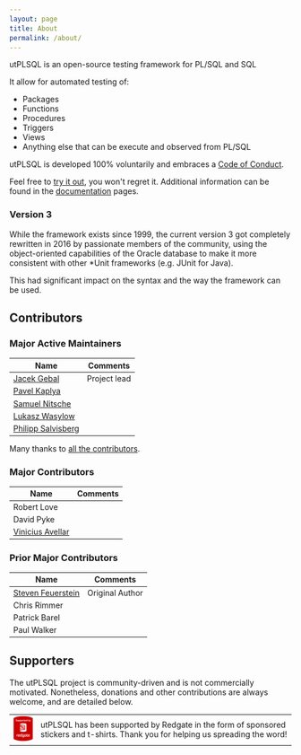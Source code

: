```yaml
---
layout: page
title: About
permalink: /about/
---
```


utPLSQL is an open-source testing framework for PL/SQL and SQL

It allow for automated testing of:

* Packages
* Functions
* Procedures
* Triggers
* Views
* Anything else that can be execute and observed from PL/SQL

utPLSQL is developed 100% voluntarily and embraces a [Code of Conduct](https://github.com/utPLSQL/utPLSQL/blob/develop/CODE_OF_CONDUCT.md).

Feel free to [try it out](/downloads), you won't regret it.
Additional information can be found in the [documentation](/documentation) pages.


### Version 3

While the framework exists since 1999, the current version 3 got completely rewritten in 2016 by passionate members of 
the community, using the object-oriented capabilities of the Oracle database to make it more consistent with other
*Unit frameworks (e.g. JUnit for Java). 
  
This had significant impact on the syntax and the way the framework can be used.
   
## Contributors

### Major Active Maintainers

| Name                                                  | Comments  
| ----------------------------------------------------- | --------------
| [Jacek Gebal](https://twitter.com/GebalJacek/)        | Project lead 
| [Pavel Kaplya](https://twitter.com/Pazus)             | 
| [Samuel Nitsche](https://twitter.com/Der_Pesse)       |
| [Lukasz Wasylow](https://twitter.com/Baalowy)         |
| [Philipp Salvisberg](https://twitter.com/phsalvisberg)|

Many thanks to [all the contributors](https://github.com/utPLSQL/utPLSQL/graphs/contributors).

### Major Contributors

| Name                                               | Comments  
| -------------------------------------------------- | --------------
| Robert Love                                        |  
| David Pyke                                         | 
| [Vinicius Avellar](https://twitter.com/mrvmoreira) |

### Prior Major Contributors

| Name                                              | Comments  
| ------------------------------------------------- | --------------
| [Steven Feuerstein](http://stevenfeuerstein.com/) | Original Author  
| Chris Rimmer                                      | 
| Patrick Barel                                     |
| Paul Walker                                       |


## Supporters

The utPLSQL project is community-driven and is not commercially motivated. Nonetheless, donations and other contributions are always welcome, and are detailed below.

<table>
<tbody>
<tr>
<td><a href="https://www.red-gate.com/hub/events/open-source-projects" rel="nofollow"><img src="images/supported_by_redgate_100.png" alt="supported_by_redgate" style="max-width:100%;"></a></td>
<td>utPLSQL has been supported by Redgate in the form of sponsored stickers and t-shirts. Thank you for helping us spreading the word!</td>
</tr>
</tbody>
</table>